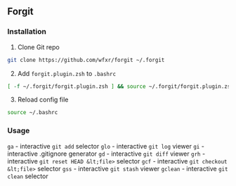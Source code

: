## Forgit

### Installation

1. Clone Git repo
```bash
git clone https://github.com/wfxr/forgit ~/.forgit
```
2. Add `forgit.plugin.zsh` to `.bashrc`
```bash
[ -f ~/.forgit/forgit.plugin.zsh ] && source ~/.forgit/forgit.plugin.zsh
```
3. Reload config file
```bash
source ~/.bashrc
```

### Usage
`ga`     - interactive `git add` selector
`glo`    - interactive `git log` viewer
`gi`     - interactive .gitignore generator
`gd`     - interactive `git diff` viewer
`grh`    - interactive `git reset HEAD &lt;file>` selector
`gcf`    - interactive `git checkout &lt;file>` selector
`gss`    - interactive `git stash` viewer
`gclean` - interactive `git clean` selector
